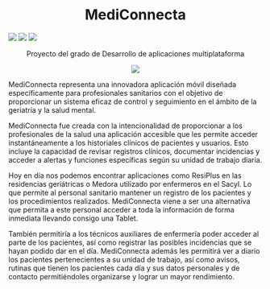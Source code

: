 <h1 align="center"> MediConnecta </h1>
<p><img src="https://img.shields.io/badge/phpMyAdmin-6C78AF.svg?style=for-the-badge&logo=phpMyAdmin&logoColor=white">  <img src="https://img.shields.io/badge/PHP-777BB4.svg?style=for-the-badge&logo=PHP&logoColor=white"> <img src="https://img.shields.io/badge/Java-ED8B00?style=for-the-badge&logo=openjdk&logoColor=white"></p>
<p align="center">Proyecto del grado de Desarrollo de aplicaciones multiplataforma</p>

<p align="center"> <img src="https://i.imgur.com/tYsIisN.png"></p>


 
MediConnecta representa una innovadora aplicación móvil diseñada específicamente para profesionales sanitarios con el objetivo de proporcionar un sistema eficaz de control y seguimiento en el ámbito de la geriatría y la salud mental.

MediConnecta fue creada con la intencionalidad de proporcionar a los profesionales de la salud una aplicación accesible que les permite acceder instantáneamente a los historiales clínicos de pacientes y usuarios. Esto incluye la capacidad de revisar registros clínicos, documentar incidencias y acceder a alertas y funciones específicas según su unidad de trabajo diaria.

Hoy en día nos podemos encontrar aplicaciones como ResiPlus en las residencias geriátricas o Medora utilizado por enfermeros en el Sacyl. Lo que permite al personal sanitario mantener un registro de los pacientes y los procedimientos realizados.
MediConnecta viene a ser una alternativa que permita a este personal acceder a toda la información de forma inmediata llevando consigo una Tablet.

También permitiría a los técnicos auxiliares de enfermería poder acceder al parte de los pacientes, así como registrar las posibles incidencias que se hayan podido dar en el día. MediConnecta además les permitirá ver a diario los pacientes pertenecientes a su unidad de trabajo, así como avisos, rutinas que tienen los pacientes cada día y sus datos personales y de contacto permitiéndoles organizarse y lograr un mayor rendimiento.
